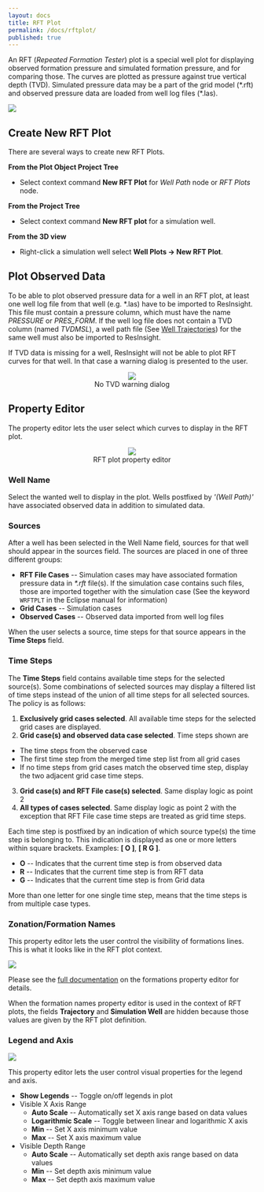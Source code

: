 ```yaml
---
layout: docs
title: RFT Plot
permalink: /docs/rftplot/
published: true
---
```


An RFT (_Repeated Formation Tester_) plot is a special well plot for displaying observed formation pressure and simulated formation pressure, and for comparing those. The curves are plotted as pressure against true vertical depth (TVD). Simulated pressure data may be a part of the grid model (\*.rft) and observed pressure data are loaded from well log files (\*.las).

![]({{site.baseurl}}/images/RftPlot.png)

## Create New RFT Plot
There are several ways to create new RFT Plots.

**From the Plot Object Project Tree**
- Select context command **New RFT Plot** for _Well Path_ node or _RFT Plots_ node.

**From the Project Tree**
- Select context command **New RFT plot** for a simulation well.

**From the 3D view**
- Right-click a simulation well select **Well Plots -> New RFT Plot**.

## Plot Observed Data
To be able to plot observed pressure data for a well in an RFT plot, at least one well log file from that well (e.g. \*.las) have to be imported to ResInsight. This file must contain a pressure column, which must have the name _PRESSURE_ or _PRES_FORM_. If the well log file does not contain a TVD column (named _TVDMSL_), a well path file (See [Well Trajectories]({{site.baseurl}}/docs/wellpaths)) for the same well must also be imported to ResInsight.

If TVD data is missing for a well, ResInsight will not be able to plot RFT curves for that well. In that case a warning dialog is presented to the user.

<p align="center">
  <img src="{{site.baseurl}}/images/NoTvdWarningDialog.png"/><br/>
  No TVD warning dialog
</p>

## Property Editor
The property editor lets the user select which curves to display in the RFT plot.

<p align="center">
  <img src="{{site.baseurl}}/images/RftPlotPropertyEditor.png"/><br/>
  RFT plot property editor
</p>

### Well Name
Select the wanted well to display in the plot. Wells postfixed by _'(Well Path)'_ have associated observed data in addition to simulated data.

### Sources
After a well has been selected in the Well Name field, sources for that well should appear in the sources field. The sources are placed in one of three different groups:
- **RFT File Cases** -- Simulation cases may have associated formation pressure data in _\*.rft_ file(s). If the simulation case contains such files, those are imported together with the simulation case (See the keyword `WRFTPLT` in the Eclipse manual for information)
- **Grid Cases** -- Simulation cases
- **Observed Cases** -- Observed data imported from well log files

When the user selects a source, time steps for that source appears in the **Time Steps** field.

### Time Steps
The **Time Steps** field contains available time steps for the selected source(s). Some combinations of selected sources may display a filtered list of time steps instead of the union of all time steps for all selected sources. The policy is as follows:
1. **Exclusively grid cases selected**. All available time steps for the selected grid cases are displayed.
2. **Grid case(s) and observed data case selected**. Time steps shown are
  - The time steps from the observed case
  - The first time step from the merged time step list from all grid cases
  - If no time steps from grid cases match the observed time step, display the two adjacent grid case time steps.
3. **Grid case(s) and RFT File case(s) selected**. Same display logic as point 2
4. **All types of cases selected**. Same display logic as point 2 with the exception that RFT File case time steps are treated as grid time steps.

Each time step is postfixed by an indication of which source type(s) the time step is belonging to. This indication is displayed as one or more letters within square brackets. Examples: **[ O ]**, **[ R G ]**.
- **O** -- Indicates that the current time step is from observed data
- **R** -- Indicates that the current time step is from RFT data
- **G** -- Indicates that the current time step is from Grid data

More than one letter for one single time step, means that the time steps is from multiple case types.

### Zonation/Formation Names
This property editor lets the user control the visibility of formations lines. This is what it looks like in the RFT plot context.

![]({{site.baseurl}}/images/RftPltFormationNames.png)

Please see the [full documentation]({{site.baseurl}}/docs/formations) on the formations property editor for details.

<div class="note">
  When the formation names property editor is used in the context of RFT plots, the fields <b>Trajectory</b> and <b>Simulation Well</b> are hidden because those values are given by the RFT plot definition.
</div>

### Legend and Axis
![]({{site.baseurl}}/images/RftLegendAndAxis.png)

This property editor lets the user control visual properties for the legend and axis.
- **Show Legends** -- Toggle on/off legends in plot
- Visible X Axis Range
  - **Auto Scale** -- Automatically set X axis range based on data values
  - **Logarithmic Scale** -- Toggle between linear and logarithmic X axis
  - **Min** -- Set X axis minimum value
  - **Max** -- Set X axis maximum value
- Visible Depth Range
  - **Auto Scale** -- Automatically set depth axis range based on data values
  - **Min** -- Set depth axis minimum value
  - **Max** -- Set depth axis maximum value
